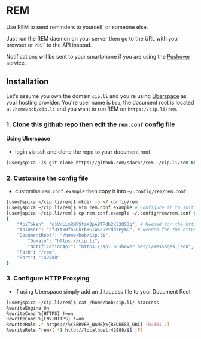 # REM

Use REM to send reminders to yourself, or someone else.

Just run the REM daemon on your server then go to the URL with your browser or `POST` to the API instead.

Notifications will be sent to your smartphone if you are using the [Pushover](http://pushover.net) service.

## Installation

Let's assume you own the domain `cip.li` and you're using [Uberspace](https://uberspace.de) as your hosting provider. You're user name is `bob`, the document root is located at `/home/bob/cip.li` and you want to run REM on `https://cip.li/rem`.

### 1. Clone this github repo then edit the `rem.conf` config file

#### Using Uberspace

- login via ssh and clone the repo to your document root

```bash
[user@spica ~]$ git clone https://github.com/sdaros/rem ~/cip.li/rem && cd ~/cip.li/rem
```

### 2. Customise the config file

- customise `rem.conf.example` then copy it into `~/.config/rem/rem.conf`.

```bash
[user@spica ~/cip.li/rem]$ mkdir -p ~/.config/rem
[user@spica ~/cip.li/rem]$ vim rem.conf.example # Configure it to suit your needs
[user@spica ~/cip.li/rem]$ cp rem.conf.example ~/.config/rem/rem.conf && cat ~/.config/rem/rem.conf
{
	"ApiToken": "n1VrLLmRMPStaX3pA8TPdh2Kl2QS3q", # Needed for the https://pushover.net Notification Service
	"ApiUser": "cf3YtkHfnSQkYb8GTWSZuPrddTPymQ", # Needed for the https://pushover.net Notification Service
	"DocumentRoot": "/home/bob/cip.li",
        "Domain": "https://cip.li",
        "NotificationApi": "https://api.pushover.net/1/messages.json",
	"Path": "/rem",
	"Port": ":42888"
}
```

### 3. Configure HTTP Proxying

- If using Uberspace simply add an .htaccess file to your Document Root

```bash
[user@spica ~/cip.li/rem]$ cat /home/bob/cip.li/.htaccess
RewriteEngine On
RewriteCond %{HTTPS} !=on
RewriteCond %{ENV:HTTPS} !=on
RewriteRule .* https://%{SERVER_NAME}%{REQUEST_URI} [R=301,L]
RewriteRule ^rem/(.*) http://localhost:42888/$1 [P]
```
